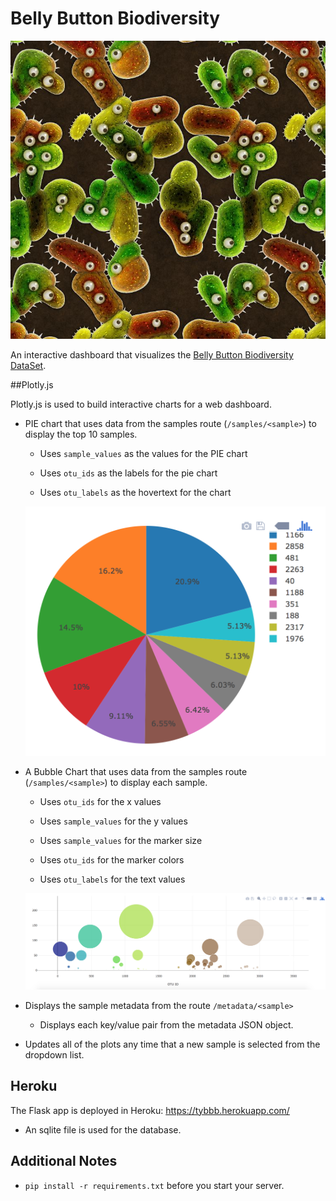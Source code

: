 # Belly Button Biodiversity

![Bacteria by filterforge.com](Images/bacteria_by_filterforgedotcom.jpg)

An interactive dashboard that visualizes the [Belly Button Biodiversity DataSet](http://robdunnlab.com/projects/belly-button-biodiversity/).

##Plotly.js

Plotly.js is used to build interactive charts for a web dashboard.

* PIE chart that uses data from the samples route (`/samples/<sample>`) to display the top 10 samples.

  * Uses `sample_values` as the values for the PIE chart

  * Uses `otu_ids` as the labels for the pie chart

  * Uses `otu_labels` as the hovertext for the chart

  ![PIE Chart](Images/pie_chart.png)

* A Bubble Chart that uses data from the samples route (`/samples/<sample>`) to display each sample.

  * Uses `otu_ids` for the x values

  * Uses `sample_values` for the y values

  * Uses `sample_values` for the marker size

  * Uses `otu_ids` for the marker colors

  * Uses `otu_labels` for the text values

  ![Bubble Chart](Images/bubble_chart.png)

* Displays the sample metadata from the route `/metadata/<sample>`

  * Displays each key/value pair from the metadata JSON object.

* Updates all of the plots any time that a new sample is selected from the dropdown list.

##  Heroku

The Flask app is deployed in Heroku: https://tybbb.herokuapp.com/

* An sqlite file is used for the database.


## Additional Notes

* `pip install -r requirements.txt` before you start your server.
